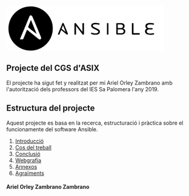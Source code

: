 ![alt text](img/introduccion.png "IntroducciónAnsible")

## Projecte del CGS d'ASIX
El projecte ha sigut fet y realitzat per mi Ariel Orley Zambrano amb l'autorització dels professors del IES Sa Palomera l'any 2019.

## Estructura del projecte
Aquest projecte es basa en la recerca, estructuració i pràctica sobre el funcionamente del software Ansible.


1. [Introducció](https://github.com/Ariel774/proyecteansible/tree/master/Introduccio)
2. [Cos del treball](https://github.com/Ariel774/proyecteansible/tree/master/desenvolupament)
3. [Conclusió](https://github.com/Ariel774/proyecteansible/tree/master/conclusio)
4. [Webgrafia](https://github.com/Ariel774/proyecteansible/tree/master/webgrafia)
5. [Annexos](https://github.com/Ariel774/proyecteansible/tree/master/annexos)
6. [Agraïments](https://github.com/Ariel774/proyecteansible/tree/master/agraiments)

#### Ariel Orley Zambrano Zambrano
